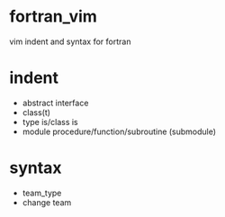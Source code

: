 # fortran_vim
vim indent and syntax for fortran

# indent 
- abstract interface
- class(t)
- type is/class is 
- module procedure/function/subroutine (submodule)

# syntax
- team_type
- change team
